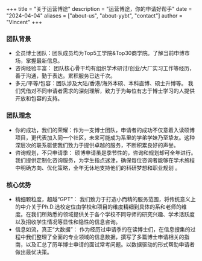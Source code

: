 +++
title = "关于运营博途"
description = "运营博途，你的申请好帮手"
date = "2024-04-04"
aliases = ["about-us", "about-yybt", "contact"]
author = "Vincent"
+++

### 团队背景
* 全员博士团队：团队成员均为Top5工学院&Top30商学院。了解当前申博市场，掌握最新信息。
* 咨询经验丰富： 团队核心骨干均有组织学术研讨/创业/大厂实习工作等经历，善于沟通，勤于表达。累积服务已达千次。
* 多元/平等/包容：团队涉及大陆/香港/海外本硕、本科直博、硕士升博等。 我们凭借对不同申请者需求的深刻理解，致力于为每位有志于博士学习的人提供开放和包容的支持。
### 团队理念
* 你的成功，我们的荣耀：作为一支博士团队，申请者的成功不仅意着入读硕博项目，更代表加入同一个社区，未来可能成为系里的学弟学妹乃至挚友。这种深层次的联系驱使我们致力于提供卓越的服务，不断积累良好的声誉。
* 咨询规划，不只申请季： 硕博申请虽是季节性的，咨询和规划却可全年进行。我们提供定制化咨询服务，为学生指点迷津，确保每位咨询者能够在学术旅程中明确方向、优化策略，全年无休地支持他们的科研梦想和职业规划 。

### 核心优势
* 精细颗粒度，超越“GPT”： 我们致力于打造小而精的服务范围，将传统意义上的中介关于Ph.D.选校定位由学校和项目的维度精细到具体的系和老师的维度。在我们所熟悉的领域提供关于各个学校不同导师的研究兴趣、学术活跃度以及招收学生情况等显性和隐性的信息咨询。
* 信息如流，真正“大数据”： 作为经历过申请季的在读博士们，在信息搜集的过程中我们整理了全面的专业领域的信息数据，撰写了多篇博士申请相关的指南，以及汇总了历年博士申请的面试常考问题。以数据驱动的形式帮助申请者做出最优决策。
